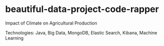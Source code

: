 # beautiful-data-project-code-rapper

Impact of Climate on Agricultural Production

Technologies: Java, Big Data, MongoDB, Elastic Search, Kibana, Machine Learning

